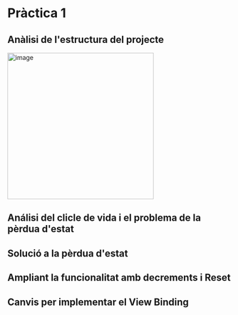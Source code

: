 # Pràctica 1
## Anàlisi de l'estructura del projecte
<img width="328" alt="image" src="https://github.com/user-attachments/assets/b21cded0-085d-4dd9-aeb5-a64c993be003">

## Análisi del clicle de vida i el problema de la pèrdua d'estat
## Solució a la pèrdua d'estat
## Ampliant la funcionalitat amb decrements i Reset
## Canvis per implementar el View Binding
